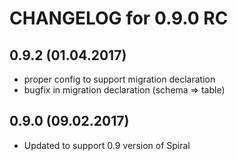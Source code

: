 CHANGELOG for 0.9.0 RC
======================

0.9.2 (01.04.2017)
-----
- proper config to support migration declaration
- bugfix in migration declaration (schema => table)

0.9.0 (09.02.2017)
-----
- Updated to support 0.9 version of Spiral
